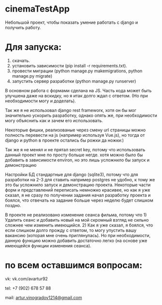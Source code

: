 # cinemaTestApp
Небольшой проект, чтобы показать умение работать с django и получить работу.

# Для запуска:
1) скачать.
2) установить зависимости (pip install -r requirements.txt).
3) провести миграции (python manage.py makemigrations, python manage.py migrate)
4) запустить сервер разработки (python manage.py runserver)

В основном работа с формами сделана на JS. Часть кода может быть улучшена даже на вскидку, но я итак долго ждал с ответом. (Но при необходимости могу и доделать).

Так же я не использовал django rest frameworк, хотя он бы мог значительно ускорить разработку, однако опять же, при необходимости могу объяснить как и зачем его использовать.

Некоторые фишки, реализованые через смену url страницы можно полность перевести на js (например используя Vue.js), но тогда от django и python в проекте остались бы рожки да ножки:)

Так же я не менял и не прятал secret key, потому что использовать данный проект мне по просту больше негде. хотя можно было бы добавить в зависимости environ, но это лишь усложнило бы запуск и демонстрацию

Настройки БД стандартные для django (sqlite3), потому что для разработки на 2-3 для ставить например postgres не удобно, к тому же это бы усложнило запуск и демонстрацию проекта.
Некоторые части форм и представлений переписать немножко красивее, но как я уже сказал, я не сразу по получении задания начал разработку проекта и боялся, что отвечать на задание больше через неделю будет слишком поздно.

В проекте не реализовано изменение сеанса фильма, потому что 1) Удалить сеанс и добавить новый на мой скромный взгляд не сильно сложнее чем изменить имеющийся. 2) Как я уже сказал, я боялся, что если слишком долго прожду с ответом, то могу упустить вашу вакансию (которая мне очень приглянулась). Но при необходимости, данную функцию можно добавить достаточно легко (на основе уже имеющейся функции изменения сеанса).



# по всем оставшимся вопросам:

vk: vk.com/avartur92

tel: +7 (902) 678 57 88

mail: artur.vinogradov1214@gmail.com
